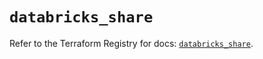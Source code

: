 # `databricks_share`

Refer to the Terraform Registry for docs: [`databricks_share`](https://registry.terraform.io/providers/databricks/databricks/1.42.0/docs/resources/share).
